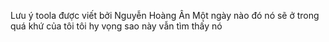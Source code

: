 Lưu ý toola được viết bởi Nguyễn Hoàng Ân
Một ngày nào đó nó sẽ ở trong quá khứ của tôi tôi hy vọng sao này vẫn tìm thấy nó
